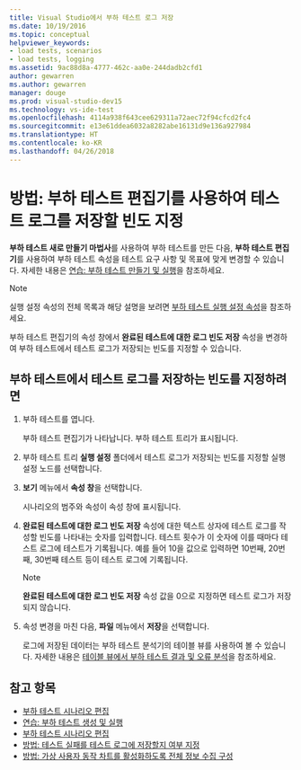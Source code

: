 ```yaml
---
title: Visual Studio에서 부하 테스트 로그 저장
ms.date: 10/19/2016
ms.topic: conceptual
helpviewer_keywords:
- load tests, scenarios
- load tests, logging
ms.assetid: 9ac88d8a-4777-462c-aa0e-244dadb2cfd1
author: gewarren
ms.author: gewarren
manager: douge
ms.prod: visual-studio-dev15
ms.technology: vs-ide-test
ms.openlocfilehash: 4114a938f643cee629311a72aec72f94cfcd2fc4
ms.sourcegitcommit: e13e61ddea6032a8282abe16131d9e136a927984
ms.translationtype: HT
ms.contentlocale: ko-KR
ms.lasthandoff: 04/26/2018
---
```

# <a name="how-to-specify-how-frequently-test-logs-are-saved-using-the-load-test-editor"></a>방법: 부하 테스트 편집기를 사용하여 테스트 로그를 저장할 빈도 지정

**부하 테스트 새로 만들기 마법사**를 사용하여 부하 테스트를 만든 다음, **부하 테스트 편집기**를 사용하여 부하 테스트 속성을 테스트 요구 사항 및 목표에 맞게 변경할 수 있습니다. 자세한 내용은 [연습: 부하 테스트 만들기 및 실행](../test/walkthrough-create-and-run-a-load-test.md)을 참조하세요.

> [!NOTE]
> 실행 설정 속성의 전체 목록과 해당 설명을 보려면 [부하 테스트 실행 설정 속성](../test/load-test-run-settings-properties.md)을 참조하세요.

부하 테스트 편집기의 속성 창에서 **완료된 테스트에 대한 로그 빈도 저장** 속성을 변경하여 부하 테스트에서 테스트 로그가 저장되는 빈도를 지정할 수 있습니다.

## <a name="to-specify-the-frequency-for-saving-the-test-log-in-a-load-test"></a>부하 테스트에서 테스트 로그를 저장하는 빈도를 지정하려면

1.  부하 테스트를 엽니다.

     부하 테스트 편집기가 나타납니다. 부하 테스트 트리가 표시됩니다.

2.  부하 테스트 트리 **실행 설정** 폴더에서 테스트 로그가 저장되는 빈도를 지정할 실행 설정 노드를 선택합니다.

3.  **보기** 메뉴에서 **속성 창**을 선택합니다.

     시나리오의 범주와 속성이 속성 창에 표시됩니다.

4.  **완료된 테스트에 대한 로그 빈도 저장** 속성에 대한 텍스트 상자에 테스트 로그를 작성할 빈도를 나타내는 숫자를 입력합니다. 테스트 횟수가 이 숫자에 이를 때마다 테스트 로그에 테스트가 기록됩니다. 예를 들어 10을 값으로 입력하면 10번째, 20번째, 30번째 테스트 등이 테스트 로그에 기록됩니다.

    > [!NOTE]
    > **완료된 테스트에 대한 로그 빈도 저장** 속성 값을 0으로 지정하면 테스트 로그가 저장되지 않습니다.

5.  속성 변경을 마친 다음, **파일** 메뉴에서 **저장**을 선택합니다.

     로그에 저장된 데이터는 부하 테스트 분석기의 테이블 뷰를 사용하여 볼 수 있습니다. 자세한 내용은 [테이블 뷰에서 부하 테스트 결과 및 오류 분석](../test/analyze-load-test-results-and-errors-in-the-tables-view.md)을 참조하세요.

## <a name="see-also"></a>참고 항목

- [부하 테스트 시나리오 편집](../test/edit-load-test-scenarios.md)
- [연습: 부하 테스트 생성 및 실행](../test/walkthrough-create-and-run-a-load-test.md)
- [부하 테스트 시나리오 편집](../test/edit-load-test-scenarios.md)
- [방법: 테스트 실패를 테스트 로그에 저장할지 여부 지정](../test/how-to-specify-if-test-failures-are-saved-to-test-logs.md)
- [방법: 가상 사용자 동작 차트를 활성화하도록 전체 정보 수집 구성](../test/how-to-configure-load-tests-to-collect-full-details.md)